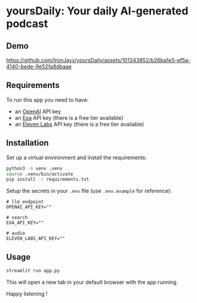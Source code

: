 # yoursDaily: Your daily AI-generated podcast

## Demo

https://github.com/IronJayx/yoursDaily/assets/101343852/b26ba1e5-ef5a-4140-bede-9e52fa8dbaae


## Requirements

To run this app you need to have:

- an [OpenAI](https://platform.openai.com/api-keys) API key
- an [Exa](https://exa.ai) API key (there is a free tier available)
- an [Eleven Labs](https://elevenlabs.io/) API key (there is a free tier available)


## Installation

Set up a virtual environment and install the requirements:

```bash
python3 -m venv .venv
source .venv/bin/activate
pip install -r requirements.txt
```

Setup the secrets in your `.env` file (use `.env.example` for reference):

```.env
# llm endpoint
OPENAI_API_KEY=""

# search
EXA_API_KEY=""

# audio
ELEVEN_LABS_API_KEY=""
```

## Usage

```bash
streamlit run app.py
```

This will open a new tab in your default browser with the app running.

Happy listening !
